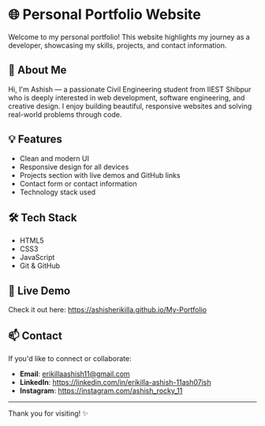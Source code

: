 # 🌐 Personal Portfolio Website

Welcome to my personal portfolio! This website highlights my journey as a developer, showcasing my skills, projects, and contact information.

## 📌 About Me

Hi, I'm Ashish — a passionate Civil Engineering student from IIEST Shibpur who is deeply interested in web development, software engineering, and creative design. I enjoy building beautiful, responsive websites and solving real-world problems through code.

## 💡 Features

- Clean and modern UI
- Responsive design for all devices
- Projects section with live demos and GitHub links
- Contact form or contact information
- Technology stack used

## 🛠️ Tech Stack

- HTML5
- CSS3 
- JavaScript
- Git & GitHub

## 🚀 Live Demo

Check it out here: https://ashisherikilla.github.io/My-Portfolio

## 📫 Contact

If you'd like to connect or collaborate:

- **Email**: erikillaashish11@gmail.com
- **LinkedIn**: https://linkedin.com/in/erikilla-ashish-11ash07ish 
- **Instagram**: https://instagram.com/ashish_rocky_11

---

Thank you for visiting! ✨
